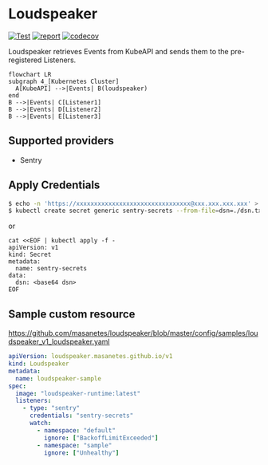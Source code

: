 # Loudspeaker

[![Test](https://github.com/masanetes/loudspeaker/actions/workflows/test.yml/badge.svg)](https://github.com/masanetes/loudspeaker/actions/workflows/test.yml)
[![report](https://goreportcard.com/badge/github.com/masanetes/loudspeaker)](https://goreportcard.com/badge/github.com/masanetes/loudspeaker)
[![codecov](https://codecov.io/gh/masanetes/loudspeaker/branch/master/graph/badge.svg?token=9HT5CC8XDK)](https://codecov.io/gh/masanetes/loudspeaker)

Loudspeaker retrieves Events from KubeAPI and sends them to the pre-registered Listeners.

```mermaid
flowchart LR
subgraph 4_[Kubernetes Cluster]
  A[KubeAPI] -->|Events| B(loudspeaker)
end  
B -->|Events| C[Listener1]
B -->|Events| D[Listener2]
B -->|Events| E[Listener3]
```

## Supported providers

- Sentry

## Apply Credentials

```bash
$ echo -n 'https://xxxxxxxxxxxxxxxxxxxxxxxxxxxxxxxx@xxx.xxx.xxx.xxx' > ./dsn.txt
$ kubectl create secret generic sentry-secrets --from-file=dsn=./dsn.txt
```

or

```
cat <<EOF | kubectl apply -f -
apiVersion: v1
kind: Secret
metadata:
  name: sentry-secrets
data:
  dsn: <base64 dsn>
EOF
```

## Sample custom resource

https://github.com/masanetes/loudspeaker/blob/master/config/samples/loudspeaker_v1_loudspeaker.yaml

```yaml
apiVersion: loudspeaker.masanetes.github.io/v1
kind: Loudspeaker
metadata:
  name: loudspeaker-sample
spec:
  image: "loudspeaker-runtime:latest"
  listeners:
    - type: "sentry"
      credentials: "sentry-secrets"
      watch:
        - namespace: "default"
          ignore: ["BackoffLimitExceeded"]
        - namespace: "sample"
          ignore: ["Unhealthy"]
```
